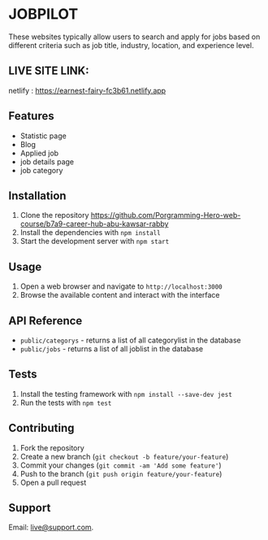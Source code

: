 # JOBPILOT

These websites typically allow users to search and apply for jobs based on different criteria such as job title, industry, location, and experience level.

## LIVE SITE LINK:
netlify : https://earnest-fairy-fc3b61.netlify.app

## Features

- Statistic page
- Blog
- Applied job
- job details page 
- job category
  

## Installation

1. Clone the repository https://github.com/Porgramming-Hero-web-course/b7a9-career-hub-abu-kawsar-rabby
2. Install the dependencies with `npm install`
3. Start the development server with `npm start`

## Usage

1. Open a web browser and navigate to `http://localhost:3000`
2. Browse the available content and interact with the interface

## API Reference


- `public/categorys` - returns a list of all categorylist in the database
- `public/jobs` - returns a list of all joblist in the database

## Tests

1. Install the testing framework with `npm install --save-dev jest`
2. Run the tests with `npm test`

## Contributing

1. Fork the repository
2. Create a new branch (`git checkout -b feature/your-feature`)
3. Commit your changes (`git commit -am 'Add some feature'`)
4. Push to the branch (`git push origin feature/your-feature`)
5. Open a pull request


## Support

Email: live@support.com.



